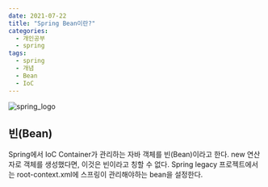 ```yaml
---
date: 2021-07-22
title: "Spring Bean이란?"
categories:
  - 개인공부
  - spring
tags:
  - spring
  - 개념
  - Bean
  - IoC
---
```


![spring_logo](https://rnrudxo2872.github.io/assets/images/spring/spring_logo.png)

## 빈(Bean)

Spring에서 IoC Container가 관리하는 자바 객체를 빈(Bean)이라고 한다.
new 연산자로 객체를 생성했다면, 이것은 빈이라고 칭할 수 없다.
Spring legacy 프로젝트에서는 root-context.xml에 스프링이 관리해야하는 bean을 설정한다.
